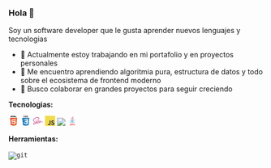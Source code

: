 ### Hola 👋

Soy un software developer que le gusta aprender nuevos lenguajes y tecnologias

- 🔭 Actualmente estoy trabajando en mi portafolio y en proyectos personales
- 🌱 Me encuentro aprendiendo algoritmia pura, estructura de datos y todo sobre el ecosistema de frontend moderno 
- 🚀 Busco colaborar en grandes proyectos para seguir creciendo

**Tecnologias:**  

<code><img src="https://raw.githubusercontent.com/devicons/devicon/master/icons/html5/html5-original-wordmark.svg" height="20"/></code>
<code><img src="https://raw.githubusercontent.com/devicons/devicon/master/icons/css3/css3-original-wordmark.svg" height="20"/></code>
<code><img src="https://raw.githubusercontent.com/devicons/devicon/master/icons/sass/sass-original.svg" height="20"/></code>
<code><img height="20" src="https://raw.githubusercontent.com/github/explore/80688e429a7d4ef2fca1e82350fe8e3517d3494d/topics/javascript/javascript.png"></code>
<code><img src="https://api.iconify.design/vscode-icons:file-type-reactjs.svg" height="20"/></code>
<code><img src="https://raw.githubusercontent.com/devicons/devicon/master/icons/java/java-original-wordmark.svg" height="20"/></code>

**Herramientas:**

<code><img src="https://www.vectorlogo.zone/logos/git-scm/git-scm-icon.svg" alt="git" height="20"/></code>
